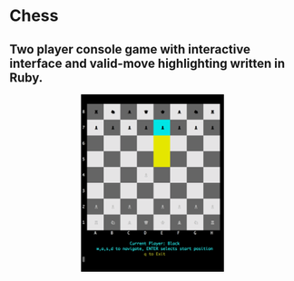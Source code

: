 # Chess
## Two player console game with interactive interface and valid-move highlighting written in Ruby.
<div align="center"><img src="chessgame.gif" width="50%"></div>
